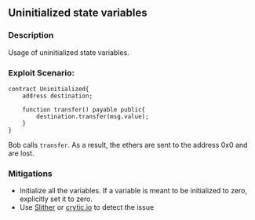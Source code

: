## Uninitialized state variables

### Description
Usage of uninitialized state variables.

### Exploit Scenario:

```solidity
contract Uninitialized{
    address destination;

    function transfer() payable public{
        destination.transfer(msg.value);
    }
}
```
Bob calls `transfer`. As a result, the ethers are sent to the address 0x0 and are lost.


### Mitigations
- Initialize all the variables. If a variable is meant to be initialized to zero, explicitly set it to zero.
- Use [Slither](https://github.com/crytic/slither/) or [crytic.io](https://crytic.io/) to detect the issue



